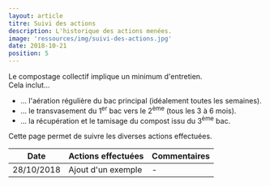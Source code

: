 ```yaml
---
layout: article
titre: Suivi des actions
description: L'historique des actions menées.
image: 'ressources/img/suivi-des-actions.jpg'
date: 2018-10-21
position: 5
---
```


Le compostage collectif implique un minimum d'entretien.  
Cela inclut...

* ... l'aération régulière du bac principal (idéalement toutes les semaines).
* ... le transvasement du 1<sup>er</sup> bac vers le 2<sup>ème</sup> (tous les 3 à 6 mois).
* ... la récupération et le tamisage du compost issu du 3<sup>ème</sup> bac.

Cette page permet de suivre les diverses actions effectuées.

| Date | Actions effectuées | Commentaires |
| ---- | ---------------- | ------------------- |
| 28/10/2018 | Ajout d'un exemple | - |
